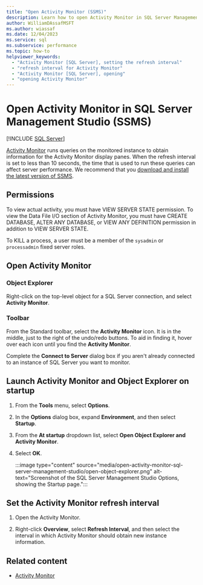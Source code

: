 ```yaml
---
title: "Open Activity Monitor (SSMS)"
description: Learn how to open Activity Monitor in SQL Server Management Studio (SSMS). Activity Monitor queries the monitored instance to obtain information to display.
author: WilliamDAssafMSFT
ms.author: wiassaf
ms.date: 12/04/2023
ms.service: sql
ms.subservice: performance
ms.topic: how-to
helpviewer_keywords:
  - "Activity Monitor [SQL Server], setting the refresh interval"
  - "refresh interval for Activity Monitor"
  - "Activity Monitor [SQL Server], opening"
  - "opening Activity Monitor"
---
```

# Open Activity Monitor in SQL Server Management Studio (SSMS)
 [!INCLUDE [SQL Server](../../includes/applies-to-version/sqlserver.md)]

 [Activity Monitor](activity-monitor.md) runs queries on the monitored instance to obtain information for the Activity Monitor display panes. When the refresh interval is set to less than 10 seconds, the time that is used to run these queries can affect server performance. We recommend that you [download and install the latest version of SSMS](../../ssms/download-sql-server-management-studio-ssms.md).  
  
## <a id="Permissions"></a> Permissions
 To view actual activity, you must have VIEW SERVER STATE permission. To view the Data File I/O section of Activity Monitor, you must have CREATE DATABASE, ALTER ANY DATABASE, or VIEW ANY DEFINITION permission in addition to VIEW SERVER STATE.  
  
 To KILL a process, a user must be a member of the `sysadmin` or `processadmin` fixed server roles.  

## Open Activity Monitor

### Object Explorer

Right-click on the top-level object for a SQL Server connection, and select **Activity Monitor**.

### Toolbar

From the Standard toolbar, select the **Activity Monitor** icon. It is in the middle, just to the right of the undo/redo buttons. To aid in finding it, hover over each icon until you find the **Activity Monitor**. 
  
Complete the **Connect to Server** dialog box if you aren't already connected to an instance of SQL Server you want to monitor.
  
## Launch Activity Monitor and Object Explorer on startup
  
1. From the **Tools** menu, select **Options**.  
  
1. In the **Options** dialog box, expand **Environment**, and then select **Startup**.  
  
1. From the **At startup** dropdown list, select **Open Object Explorer and Activity Monitor**.  

1. Select **OK**.

    :::image type="content" source="media/open-activity-monitor-sql-server-management-studio/open-object-explorer.png" alt-text="Screenshot of the SQL Server Management Studio Options, showing the Startup page.":::

## Set the Activity Monitor refresh interval
  
1. Open the Activity Monitor.  
  
1. Right-click **Overview**, select **Refresh Interval**, and then select the interval in which Activity Monitor should obtain new instance information.  

## Related content

- [Activity Monitor](activity-monitor.md)